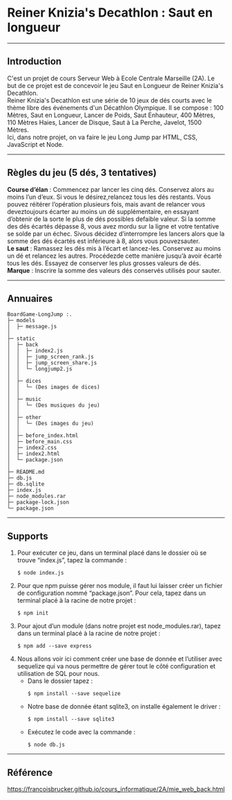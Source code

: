 # Reiner Knizia's Decathlon : Saut en longueur

---
## Introduction
C'est un projet de cours Serveur Web à Ecole Centrale Marseille (2A). Le but de ce projet est de concevoir le jeu Saut en Longueur de Reiner Knizia's Decathlon.
<br>Reiner Knizia's Decathlon est une série de 10 jeux de dés courts avec le thème libre des événements d'un Décathlon Olympique. Il se compose : 100 Mètres, Saut en Longueur, Lancer de Poids, Saut Enhauteur, 400 Mètres, 110 Mètres Haies, Lancer de Disque, Saut à La Perche, Javelot, 1500 Mètres.
<br>Ici, dans notre projet, on va faire le jeu Long Jump par HTML, CSS, JavaScript et Node.

---
## Règles du jeu (5 dés, 3 tentatives)
**Course d’élan** : Commencez par lancer les cinq dés. Conservez alors au moins l’un d’eux. Si vous le désirez,relancez tous les dés restants. Vous pouvez réitérer l’opération plusieurs fois, mais avant de relancer vous deveztoujours écarter au moins un dé supplémentaire, en essayant d’obtenir de la sorte le plus de dés possibles defaible valeur. Si la somme des dés écartés dépasse 8, vous avez mordu sur la ligne et votre tentative se solde par un échec. Sivous décidez d’interrompre les lancers alors que la somme des dés écartés est inférieure à 8, alors vous pouvezsauter.
<br>**Le saut** :  Ramassez les dés mis à l’écart et lancez-les. Conservez au moins un dé et relancez les autres. Procédezde cette manière jusqu’à avoir écarté tous les dés. Essayez de conserver les plus grosses valeurs de dés.
<br>**Marque** : Inscrire la somme des valeurs dés conservés utilisés pour sauter.

---
## Annuaires
```
BoardGame-LongJump :.
├─ models
│  ├─ message.js
│
├─ static
│  ├─ back
│  │  ├─ index2.js
│  │  ├─ jump_screen_rank.js
│  │  ├─ jump_screen_share.js
│  │  └─ longjump2.js
│  │
│  ├─ dices
│  │  └─ (Des images de dices)
│  │
│  ├─ music
│  │  └─ (Des musiques du jeu)
│  │
│  ├─ other
│  │  └─ (Des images du jeu)
│  │
│  ├─ before_index.html
│  ├─ before_main.css
│  ├─ index2.css
│  ├─ index2.html
│  └─ package.json
│
├─ README.md
├─ db.js
├─ db.sqlite
├─ index.js
├─ node_modules.rar
├─ package-lock.json  
└─ package.json
```

---
## Supports
1. Pour exécuter ce jeu, dans un terminal placé dans le dossier où se trouve “index.js”, tapez la commande :
   ```
   $ node index.js
   ```
2. Pour que npm puisse gérer nos module, il faut lui laisser créer un fichier de configuration nommé “package.json”. Pour cela, tapez dans un terminal placé à la racine de notre projet :
   ```
   $ npm init
   ```
3. Pour ajout d’un module (dans notre projet est node_modules.rar), tapez dans un terminal placé à la racine de notre projet :
   ```
   $ npm add --save express
   ```
4. Nous allons voir ici comment créer une base de donnée et l’utiliser avec sequelize qui va nous permettre de gérer tout le côté configuration et utilisation de SQL pour nous.
   - Dans le dossier tapez :
     ```
     $ npm install --save sequelize
     ```
   - Notre base de donnée étant sqlite3, on installe également le driver :
     ```
     $ npm install --save sqlite3
     ```
   - Exécutez le code avec la commande : 
     ```
     $ node db.js
     ```

---
## Référence
https://francoisbrucker.github.io/cours_informatique/2A/mie_web_back.html
